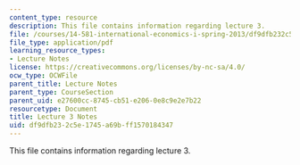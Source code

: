 ```yaml
---
content_type: resource
description: This file contains information regarding lecture 3.
file: /courses/14-581-international-economics-i-spring-2013/df9dfb232c5e1745a69bff1570184347_MIT14_581S13_classnotes3.pdf
file_type: application/pdf
learning_resource_types:
- Lecture Notes
license: https://creativecommons.org/licenses/by-nc-sa/4.0/
ocw_type: OCWFile
parent_title: Lecture Notes
parent_type: CourseSection
parent_uid: e27600cc-8745-cb51-e206-0e8c9e2e7b22
resourcetype: Document
title: Lecture 3 Notes
uid: df9dfb23-2c5e-1745-a69b-ff1570184347
---
```

This file contains information regarding lecture 3.